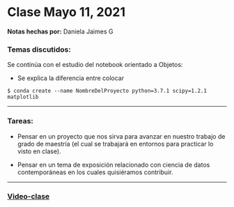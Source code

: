 # Clase Mayo 11, 2021
**Notas hechas por:** Daniela Jaimes G


### Temas discutidos:

Se continúa con el estudio del notebook orientado a Objetos:

* Se explica la diferencia entre colocar 

`$ conda create --name NombreDelProyecto python=3.7.1 scipy=1.2.1 matplotlib` 


*** 
### Tareas:
* Pensar en un proyecto que nos sirva para avanzar en nuestro trabajo de grado de maestría (el cual se trabajará en entornos para practicar lo visto en clase).

* Pensar en un tema de exposición relacionado con ciencia de datos contemporáneas en los cuales quisiéramos contribuir.

***

### [Video-clase](https://drive.google.com/drive/u/0/folders/1I_fhj4_ps6eDI6ejYq5IN1Lg_3UyOzxM)

